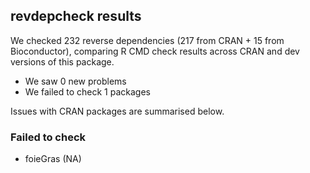 ## revdepcheck results

We checked 232 reverse dependencies (217 from CRAN + 15 from Bioconductor), comparing R CMD check results across CRAN and dev versions of this package.

 * We saw 0 new problems
 * We failed to check 1 packages

Issues with CRAN packages are summarised below.

### Failed to check

* foieGras (NA)
